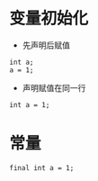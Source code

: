 # 变量初始化

 - 先声明后赋值

```
int a;
a = 1;
```

- 声明赋值在同一行

```
int a = 1;
```

# 常量

```
final int a = 1;
```
